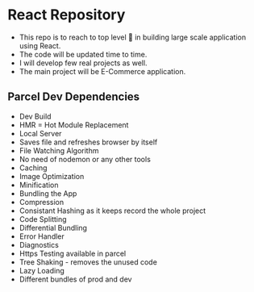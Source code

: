 # React Repository

- This repo is to reach to top level 🚀 in building large scale application using React.
- The code will be updated time to time.
- I will develop few real projects as well.
- The main project will be E-Commerce application.

## Parcel Dev Dependencies

- Dev Build
- HMR = Hot Module Replacement
- Local Server
- Saves file and refreshes browser by itself
- File Watching Algorithm
- No need of nodemon or any other tools
- Caching
- Image Optimization
- Minification
- Bundling the App
- Compression
- Consistant Hashing as it keeps record the whole project
- Code Splitting
- Differential Bundling
- Error Handler
- Diagnostics
- Https Testing available in parcel
- Tree Shaking - removes the unused code
- Lazy Loading
- Different bundles of prod and dev
